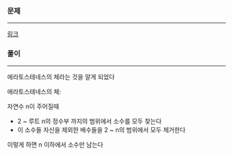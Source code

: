 ### 문제
***
[링크](https://school.programmers.co.kr/learn/courses/30/lessons/12921)

### 풀이
***
에라토스테네스의 체라는 것을 알게 되었다  

에라토스테네스의 체: 

자연수 n이 주어질때   
* 2 ~ 루트 n의 정수부 까지의 범위에서 소수를 모두 찾는다  
* 이 소수들 자신을 제외한 배수들을 2 ~ n의 범위에서 모두 제거한다 

이렇게 하면 n 이하에서 소수만 남는다  









  
  
